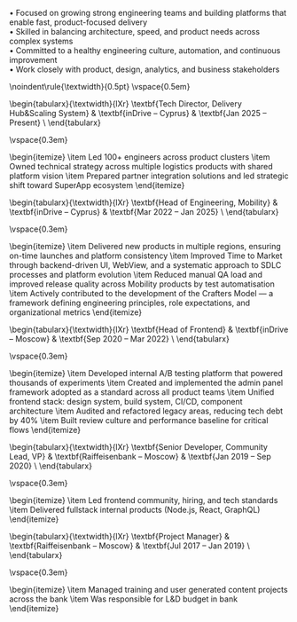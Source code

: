 • Focused on growing strong engineering teams and building platforms that enable fast, product-focused delivery  
• Skilled in balancing architecture, speed, and product needs across complex systems  
• Committed to a healthy engineering culture, automation, and continuous improvement  
• Work closely with product, design, analytics, and business stakeholders  

\noindent\rule{\textwidth}{0.5pt}
\vspace{0.5em}

\begin{tabularx}{\textwidth}{lXr}
\textbf{Tech Director, Delivery Hub\&Scaling System} & \textbf{inDrive – Cyprus} & \textbf{Jan 2025 – Present} \\
\end{tabularx}

\vspace{0.3em}

\begin{itemize}
  \item Led 100+ engineers across product clusters
  \item Owned technical strategy across multiple logistics products with shared platform vision
  \item Prepared partner integration solutions and led strategic shift toward SuperApp ecosystem
\end{itemize}

\begin{tabularx}{\textwidth}{lXr}
\textbf{Head of Engineering, Mobility} & \textbf{inDrive – Cyprus} & \textbf{Mar 2022 – Jan 2025} \\
\end{tabularx}

\vspace{0.3em}

\begin{itemize}
  \item Delivered new products in multiple regions, ensuring on-time launches and platform consistency
  \item Improved Time to Market through backend-driven UI, WebView, and a systematic approach to SDLC processes and platform evolution
  \item Reduced manual QA load and improved release quality across Mobility products by test automatisation
  \item Actively contributed to the development of the Crafters Model — a framework defining engineering principles, role expectations, and organizational metrics
\end{itemize}

\begin{tabularx}{\textwidth}{lXr}
\textbf{Head of Frontend} & \textbf{inDrive – Moscow} & \textbf{Sep 2020 – Mar 2022} \\
\end{tabularx}

\vspace{0.3em}

\begin{itemize}
  \item Developed internal A/B testing platform that powered thousands of experiments
  \item Created and implemented the admin panel framework adopted as a standard across all product teams
  \item Unified frontend stack: design system, build system, CI/CD, component architecture
  \item Audited and refactored legacy areas, reducing tech debt by 40\%
  \item Built review culture and performance baseline for critical flows
\end{itemize}

\begin{tabularx}{\textwidth}{lXr}
\textbf{Senior Developer, Community Lead, VP} & \textbf{Raiffeisenbank – Moscow} & \textbf{Jan 2019 – Sep 2020} \\
\end{tabularx}

\vspace{0.3em}

\begin{itemize}
  \item Led frontend community, hiring, and tech standards
  \item Delivered fullstack internal products (Node.js, React, GraphQL)
\end{itemize}

\begin{tabularx}{\textwidth}{lXr}
\textbf{Project Manager} & \textbf{Raiffeisenbank – Moscow} & \textbf{Jul 2017 – Jan 2019} \\
\end{tabularx}

\vspace{0.3em}

\begin{itemize}
  \item Managed training and user generated content projects across the bank
  \item Was responsible for L\&D budget in bank
\end{itemize}
